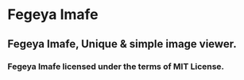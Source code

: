 # Fegeya Imafe
## Fegeya Imafe, Unique &amp; simple image viewer.


### Fegeya Imafe licensed under the terms of MIT License.
